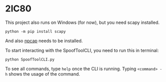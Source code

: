 # 2IC80

This project also runs on Windows (for now), but you need scapy installed. 
```
python -m pip install scapy
```

And also [npcap](https://npcap.com/#download) needs to be installed. 

To start interacting with the SpoofToolCLI, you need to run this in terminal:

```
python SpoofToolCLI.py
```

To see all commands, type ```help``` once the CLI is running.
Typing ```<command> -h``` shows the usage of the command.